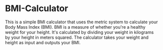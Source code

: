 # BMI-Calculator
This is a simple BMI calculator that uses the metric system to calculate your Body Mass Index (BMI). BMI is a measure of whether you're a healthy weight for your height. It's calculated by dividing your weight in kilograms by your height in meters squared.  The calculator takes your weight and height as input and outputs your BMI.
